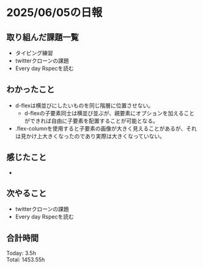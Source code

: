 # 2025/06/05の日報
## 取り組んだ課題一覧
* タイピング練習
* twitterクローンの課題
* Every day Rspecを読む
## わかったこと 
* d-flexは横並びにしたいものを同じ階層に位置させない。
  * d-flexの子要素同士は横並び並ぶが、親要素にオプションを加えることができれば自由に子要素を配置することが可能となる。
* .flex-columnを使用すると子要素の画像が大きく見えることがあるが、それは見かけ上大きくなったのであり実際は大きくなっていない。
 
        
## 感じたこと
* 
## 次やること
* twitterクローンの課題
* Every day Rspecを読む
##  合計時間 
Today: 3.5h<br>
Total: 1453.55h
